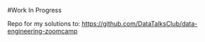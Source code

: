 #Work In Progress

Repo for my solutions to: https://github.com/DataTalksClub/data-engineering-zoomcamp
